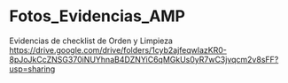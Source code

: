 # Fotos_Evidencias_AMP
Evidencias de checklist de Orden y Limpieza
https://drive.google.com/drive/folders/1cyb2ajfeqwlazKR0-8pJoJkCcZNSG370iNUYhnaB4DZNYiC6qMGkUs0yR7wC3jvqcm2v8sFF?usp=sharing
